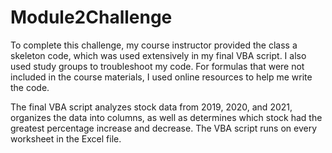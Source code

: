# Module2Challenge

To complete this challenge, my course instructor provided the class a skeleton code, which was used extensively in my final VBA script. I also used study groups to troubleshoot my code. For formulas that were not included in the course materials, I used online resources to help me write the code. 

The final VBA script analyzes stock data from 2019, 2020, and 2021, organizes the data into columns, as well as determines which stock had the greatest percentage increase and decrease. 
The VBA script runs on every worksheet in the Excel file.
